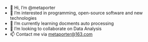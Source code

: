 - 👋 Hi, I’m @metaporter
- 👀 I’m interested in programming, open-source software and new technologies
- 🌱 I’m currently learning docments auto processing
- 💞️ I’m looking to collaborate on Data Analysis
- 📫 Contact me via metaporter@163.com

<!---
metaporter/metaporter is a ✨ special ✨ repository because its `README.md` (this file) appears on your GitHub profile.
You can click the Preview link to take a look at your changes.
--->
